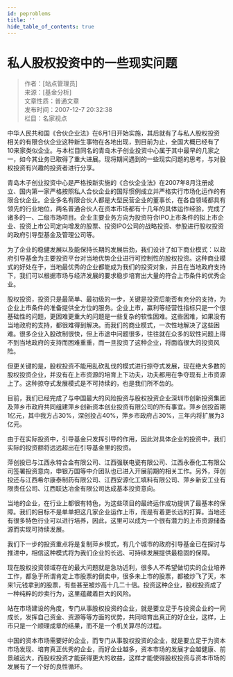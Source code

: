 ```yaml
---
id: peproblems
title: ''
hide_table_of_contents: true
---
```


# 私人股权投资中的一些现实问题

> 作者：[站点管理员] <br/>
> 来源：[基金分析] <br/>
> 文章性质：普通文章 <br/>
> 发布时间：2007-12-7 20:32:38 <br/>
> 栏目：名家视点

中华人民共和国《合伙企业法》在6月1日开始实施，其后就有了与私人股权投资相关的有限合伙企业这种新生事物在各地出现，到目前为止，全国大概已经有了10来家类似企业。与本栏目同名的青岛木子创业投资中心属于其中最早的几家之一，如今其业务已取得了重大进展。现将期间遇到的一些现实问题的思考，与对股权投资有兴趣的投资者进行分享。

青岛木子创业投资中心是严格按新实施的《合伙企业法》在2007年8月注册成立、国内第一家严格按照私人合伙企业的国际惯例成立并严格实行市场化运作的有限合伙企业。企业多名有限合伙人都是大型民营企业的董事长，在各自领域都具有领先的行业地位，两名普通合伙人在资本市场都有十几年的具体运作经验，完成了诸多的一、二级市场项目。企业主要业务方向为投资符合IPO上市条件的拟上市企业、投资上市公司定向增发的股票、投资IPO公司的战略投资、参股进行股权投资的政府引导型基金及管理公司等。

为了企业的稳健发展以及能保持长期的发展后劲，我们设计了如下商业模式：以政府引导基金为主要投资平台对当地优势企业进行可控制性的股权投资。这种商业模式的好处在于，当地最优秀的企业都能成为我们的投资对象，并且在当地政府支持下，我们可以根据市场与经济发展的要求稳步培育出大量的符合上市条件的优秀企业。

股权投资，投资只是最简单、最初级的一步，关键是投资后能否有充分的支持，为企业上市条件的准备提供全方位的服务。企业上市，赢利等经营性指标只是一个很基础性的问题，更困难更重大的问题是一些复杂的软性困难。这些困难，如果没有当地政府的支持，都很难得到解决。而我们的商业模式，一次性地解决了这些困难。很多企业入股改制很快，但上市途中问题很多，往往就在众多的软性问题上得不到当地政府的支持而困难重重，而一旦投资了这种企业，将面临很大的投资风险。

但更关键的是，股权投资不能用乱砍乱伐的模式进行掠夺式发展，现在绝大多数的股权投资企业，并没有在上市资源的培育上下功夫，功夫都用在争夺现有上市资源上了。这种掠夺式发展模式是不可持续的，也是我们所不齿的。

目前，我们已经完成了与中国最大的风险投资与股权投资企业深圳市创新投资集团及萍乡市政府共同组建萍乡创新资本创业投资有限公司的所有事宜。萍乡创投首期1亿元，其中我方占30%，深创投占40%，萍乡市政府占30%，三年内将扩展为3亿元。

由于在实际投资中，引导基金只发挥引导的作用，因此对具体企业的投资中，我们实际的投资额将远远超出在引导基金里的投资。

萍创投已与江西永特合金有限公司、江西强联电瓷有限公司、江西永泰化工有限公司签署投资意向，申银万国等中介团队也已进入开展前期的相关工作。另外，萍创投还与江西希尔康泰制药有限公司、江西安源化工填料有限公司、萍乡新安工业有限责任公司、江西联达冶金有限公司达成基本投资意向。

当地的企业，在行业上都很有特色，为这些项目的最终运作成功提供了最基本的保障。我们的目标不是单单把这几家企业运作上市，而是有着更长远的打算。当地还有很多特色行业可以进行培养，因此，这里可以成为一个很有潜力的上市资源储备源而实现可持续发展。

我们下一步的投资重点将是复制萍乡模式，有几个城市的政府引导基金已在探讨与推进中，相信这种模式将为我们企业的长远、可持续发展提供最稳固的保障。

现在股权投资领域存在的最大问题就是急功近利，很多人不希望做切实的企业培养工作，都急于所谓肯定上市股票的倒卖中，很多未上市的股票，都被炒飞了天，本来1元钱拿到的股票，有些甚至被炒高十几二十倍。投资这种企业，股权投资成了一种纯粹的炒卖行为，这里蕴藏着巨大的风险。

站在市场建设的角度，专门从事股权投资的企业，就是要立足于与投资企业的一同成长，发挥自己资金、资源等等方面的优势，共同培育出真正的好企业，这样，上市只是一个顺理成章的结果，而不是一个机关算尽的过程。

中国的资本市场需要好的企业，而专门从事股权投资的企业，就是要立足于为资本市场发现、培育真正优秀的企业，而好企业越多，资本市场的发展才会越健康、前景越远大，而股权投资才能获得更大的收益，这样才能使得股权投资与资本市场的发展有了一个好的良性循环。